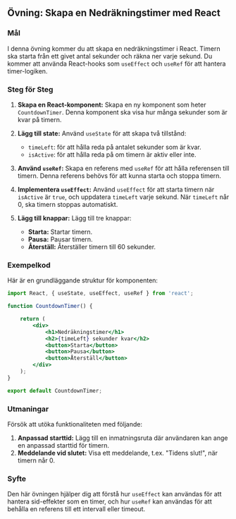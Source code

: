 ## Övning: Skapa en Nedräkningstimer med React

### Mål
I denna övning kommer du att skapa en nedräkningstimer i React. Timern ska starta från ett givet antal sekunder och räkna ner varje sekund. Du kommer att använda React-hooks som `useEffect` och `useRef` för att hantera timer-logiken.

### Steg för Steg

1. **Skapa en React-komponent:**
   Skapa en ny komponent som heter `CountdownTimer`. Denna komponent ska visa hur många sekunder som är kvar på timern.

2. **Lägg till state:**
   Använd `useState` för att skapa två tillstånd:
   - `timeLeft`: för att hålla reda på antalet sekunder som är kvar.
   - `isActive`: för att hålla reda på om timern är aktiv eller inte.

3. **Använd `useRef`:**
   Skapa en referens med `useRef` för att hålla referensen till timern. Denna referens behövs för att kunna starta och stoppa timern.

4. **Implementera `useEffect`:**
   Använd `useEffect` för att starta timern när `isActive` är `true`, och uppdatera `timeLeft` varje sekund. När `timeLeft` når 0, ska timern stoppas automatiskt.

5. **Lägg till knappar:**
   Lägg till tre knappar:
   - **Starta:** Startar timern.
   - **Pausa:** Pausar timern.
   - **Återställ:** Återställer timern till 60 sekunder.

### Exempelkod
Här är en grundläggande struktur för komponenten:

```jsx
import React, { useState, useEffect, useRef } from 'react';

function CountdownTimer() {

    return (
        <div>
            <h1>Nedräkningstimer</h1>
            <h2>{timeLeft} sekunder kvar</h2>
            <button>Starta</button>
            <button>Pausa</button>
            <button>Återställ</button>
        </div>
    );
}

export default CountdownTimer;
```

### Utmaningar
Försök att utöka funktionaliteten med följande:
1. **Anpassad starttid:** Lägg till en inmatningsruta där användaren kan ange en anpassad starttid för timern.
2. **Meddelande vid slutet:** Visa ett meddelande, t.ex. "Tidens slut!", när timern når 0.

### Syfte
Den här övningen hjälper dig att förstå hur `useEffect` kan användas för att hantera sid-effekter som en timer, och hur `useRef` kan användas för att behålla en referens till ett intervall eller timeout.